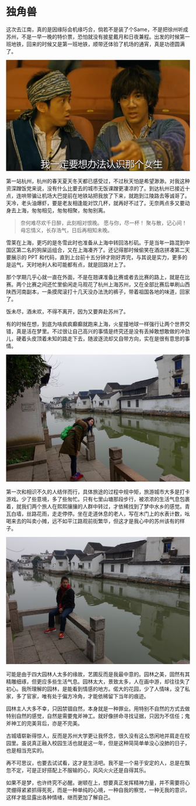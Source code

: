 # 独角兽

这次去江南，真的是因缘际会机缘巧合，倘若不是装了个Same，不是把徐州听成苏州，不是一早一晚的特价票，恐怕就没有披星戴月和日夜兼程。出发的时候第一班地铁，回来的时候又是第一班地铁，顺带还体验了机场的通宵，真是功德圆满了。

![](./_resources/know-the-girl.jpg)

第一站杭州，杭州的春天夏天冬天都已感受过，不过秋天怕是希望渺渺。对我这种资深蹭饭党来说，没有什么比要去的城市无饭课蹭更凄凉的了。到达杭州已接近十点，连哄带骗让机场大巴提前在地铁站把我放了下来，就跑到江陵路去等诚哥了。天冷，老头油爆虾，要是老友相逢能对饮几杯，就再好不过了。无奈两点多又要动身去上海，匆匆相见，匆匆相聚，匆匆别离。

> 奈何难尽欢千日醉，此刻相对恨晚。 愿与你，尽一杯！ 聚与散，记心间！ 毋忘情义，长存浩气，日后再相知未晚。

雪莱在上海，更巧的是冬雪此时也准备从上海中转回洛杉矶。于是当年一路混到中国区第二名的狗屎运组合，又在上海凑齐了。还记得那时候偷笑在酒店拼凑第二天要展示的 PPT 和代码，直到上台前十五分钟才刚好弄完，与其说是实力，更多的是运气，天时地利人和可能都有点，就是回路对上了。

那个学期几乎心就一直在外面，不是在翘课准备比赛或者去比赛的路上，就是在比赛。两个比赛之间还忙里偷闲走马观花了杭州上海苏州，又在全部比赛后单刷山西陕西河南副本，一条摸爬滚打十几天没办法洗的裤子，带着祖国各地的味道，回家了。

饭未尽，酒未欢，不得不离开，因为又要奔赴苏州了。

有的时候在想，到底为啥疯疯癫癫就跑来上海，火星撞地球一样强行让两个世界交错，真是活在梦里。不过很让自己高兴的事情是终究还是没有丢掉敢想敢做的冲劲儿，硬着头皮顶着未知的路走下去，随波逐流却又自带方向，实在是很有意思的事情。

![](./_resources/suzhou1.jpg)

第一次和相识不久的人结伴而行，具体旅途的过程中规中矩，旅游城市大多是打卡游戏。少了些意境，多了些匆忙。只有七里山塘那段步行，被浓浓的生活气息包裹着，就我们两个旅人在熙熙攘攘的人群中转过，才依稀找到了梦中水乡的感觉。青瓦白墙，丝路花雨，走走停停。坐在走道休息的老人，写在木门上的水表计数，吆喝来去的叫卖小摊，远不如平江路观前街繁华，但这才是我心中的苏州该有的样子。

![](./_resources/suzhou2.jpg)

可能是由于四大园林人太多的缘故，艺圃反而是我最中意的。园林之美，固然有其精雕细琢，但更应多些生活气息。园林太大，景致太多，人在画中游，却往往失了初心。我所理解的园林，是能看到情感的地方。偌大的花园，少了人情味，没了私家，多了官家，唯有处于偏方冷角，才能依稀留下当年的痕迹。

园林主人大多不幸，只因禁锢自然，本身就是一种罪业。用特别不自然的方式去做特别自然的感觉，自然是需要鬼斧神工。就好像拼命寻找证据，只因为不信任；鬼斧神工的完美背后，亦是不完美。

古城墙崭新得惊人，反而是苏州大学更让我怀念，很久没有这么悠闲地并肩走在校园里。虽说真正融入校园生活也就是这一年，但是这种简简单单没心没肺的日子，也是相当充实的。

再不可思议，也要去试试看，这才是生活吧。我不是一个易于安定的人，总是在飘忽不定，可是正好搭配上不服输的心，风风火火还是自得其乐。

如果不是梦，也许终究不必醒。谢顿在上，想要真正发挥精神力量，并不需要将心灵绷得紧紧抓得死死，而是一种单纯的心境，一种自我的察觉，一种无我的意识，这样才能显露出各种情绪，继而更加了解自己。
